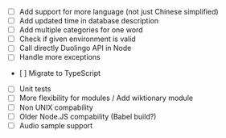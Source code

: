 - [ ] Add support for more language (not just Chinese simplified)
- [ ] Add updated time in database description
- [ ] Add multiple categories for one word
- [ ] Check if given environment is valid
- [ ] Call directly Duolingo API in Node
- [ ] Handle more exceptions
- [ ] Migrate to TypeScript
- [ ] Unit tests
- [ ] More flexibility for modules / Add wiktionary module
- [ ] Non UNIX compability
- [ ] Older Node.JS compability (Babel build?)
- [ ] Audio sample support